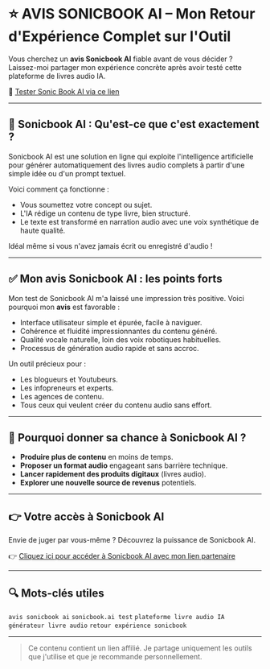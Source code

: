 # ⭐️ AVIS SONICBOOK AI – Mon Retour d'Expérience Complet sur l'Outil

Vous cherchez un **avis Sonicbook AI** fiable avant de vous décider ?
Laissez-moi partager mon expérience concrète après avoir testé cette plateforme de livres audio IA.

🔗 [Tester Sonic Book AI via ce lien](https://www.sonicbook.ai/startnow-fr?sa=sa12c9222eebd67031a1b239ab6d3c8f95)

---

## 🧠 Sonicbook AI : Qu'est-ce que c'est exactement ?

Sonicbook AI est une solution en ligne qui exploite l'intelligence artificielle pour générer automatiquement des livres audio complets à partir d'une simple idée ou d'un prompt textuel.

Voici comment ça fonctionne :
- Vous soumettez votre concept ou sujet.
- L'IA rédige un contenu de type livre, bien structuré.
- Le texte est transformé en narration audio avec une voix synthétique de haute qualité.

Idéal même si vous n'avez jamais écrit ou enregistré d'audio !

---

## ✅ Mon avis Sonicbook AI : les points forts

Mon test de Sonicbook AI m'a laissé une impression très positive. Voici pourquoi mon **avis** est favorable :

- Interface utilisateur simple et épurée, facile à naviguer.
- Cohérence et fluidité impressionnantes du contenu généré.
- Qualité vocale naturelle, loin des voix robotiques habituelles.
- Processus de génération audio rapide et sans accroc.

Un outil précieux pour :
- Les blogueurs et Youtubeurs.
- Les infopreneurs et experts.
- Les agences de contenu.
- Tous ceux qui veulent créer du contenu audio sans effort.

---

## 🎯 Pourquoi donner sa chance à Sonicbook AI ?

- **Produire plus de contenu** en moins de temps.
- **Proposer un format audio** engageant sans barrière technique.
- **Lancer rapidement des produits digitaux** (livres audio).
- **Explorer une nouvelle source de revenus** potentiels.

---

## 👉 Votre accès à Sonicbook AI

Envie de juger par vous-même ? Découvrez la puissance de Sonicbook AI.

👉 [Cliquez ici pour accéder à Sonicbook AI avec mon lien partenaire](https://www.sonicbook.ai/startnow-fr?sa=sa12c9222eebd67031a1b239ab6d3c8f95)

---

## 🔍 Mots-clés utiles

`avis sonicbook ai`
`sonicbook.ai test`
`plateforme livre audio IA`
`générateur livre audio`
`retour expérience sonicbook`

---

> Ce contenu contient un lien affilié. Je partage uniquement les outils que j'utilise et que je recommande personnellement.